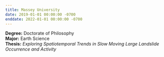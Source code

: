 ```yaml
---
title: Massey University
date: 2019-01-01 00:00:00 -0700
enddate: 2022-01-01 00:00:00 -0700
---
```


**Degree:** Doctorate of Philosophy  
**Major:** Earth Science  
**Thesis:** *Exploring Spatiotemporal Trends in Slow Moving Large Landslide Occurrence and Activity*  